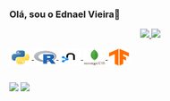 ### Olá, sou o Ednael Vieira👋

<div align="center">
  <a href="https://github.com/rafaballerini">
  <img height="180em" src="https://github-readme-stats.vercel.app/api?username=ednaelxd&show_icons=true&theme=dracula&include_all_commits=true&count_private=true"/>
  <img height="180em" src="https://github-readme-stats.vercel.app/api/top-langs/?username=ednaelxd&layout=compact&langs_count=7&theme=dracula"/>
</div>

<div style="display: inline_block"><br>
  <img align="center" alt="Ed-Python" height="30" width="40" src="https://raw.githubusercontent.com/devicons/devicon/master/icons/python/python-original.svg">
  <img align="center" alt="Ed-Ts" height="30" width="40" src="https://raw.githubusercontent.com/devicons/devicon/master/icons/r/r-original.svg">
  <img align="center" alt="Ed-Js" height="30" width="40" src="https://raw.githubusercontent.com/devicons/devicon/master/icons/neo4j/neo4j-original.svg">
  <img align="center" alt="Ed-React" height="30" width="40" src="https://raw.githubusercontent.com/devicons/devicon/master/icons/mongodb/mongodb-original-wordmark.svg">
  <img align="center" alt="Ed-React" height="30" width="40" src="https://raw.githubusercontent.com/devicons/devicon/master/icons/tensorflow/tensorflow-original.svg">
</div>
  
##
  
 <div> 
  <a href="https://instagram.com/ednaellll" target="_blank"><img src="https://img.shields.io/badge/-Instagram-%23E4405F?style=for-the-badge&logo=instagram&logoColor=white" target="_blank"></a>
  <a href="https://www.linkedin.com/in/ednael-vieira-b93423173/" target="_blank"><img src="https://img.shields.io/badge/-LinkedIn-%230077B5?style=for-the-badge&logo=linkedin&logoColor=white" target="_blank"></a> 
